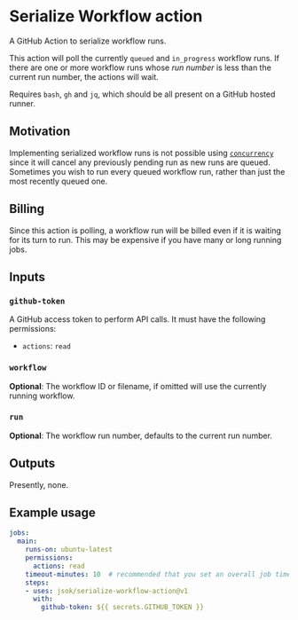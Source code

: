 # Serialize Workflow action

A GitHub Action to serialize workflow runs.

This action will poll the currently `queued` and `in_progress` workflow
runs. If there are one or more workflow runs whose *run number* is less than the
current run number, the actions will wait.

Requires `bash`, `gh` and `jq`, which should be all present on a GitHub hosted runner.

## Motivation

Implementing serialized workflow runs is not possible using
[`concurrency`][concurrency] since it will cancel any previously pending run as
new runs are queued. Sometimes you wish to run every queued workflow run,
rather than just the most recently queued one.

## Billing

Since this action is polling, a workflow run will be billed even if it is
waiting for its turn to run. This may be expensive if you have many or long
running jobs.

## Inputs

### `github-token`

A GitHub access token to perform API calls.
It must have the following permissions:

* `actions`: `read`

### `workflow`

**Optional**: The workflow ID or filename, if omitted will use the currently running workflow.

### `run`

**Optional**: The workflow run number, defaults to the current run number.

## Outputs

Presently, none.

## Example usage

```yaml
jobs:
  main:
    runs-on: ubuntu-latest
    permissions:
      actions: read
    timeout-minutes: 10  # recommended that you set an overall job timeout
    steps:
    - uses: jsok/serialize-workflow-action@v1
      with:
        github-token: ${{ secrets.GITHUB_TOKEN }}
```

[concurrency]: https://docs.github.com/en/actions/learn-github-actions/workflow-syntax-for-github-actions#concurrency
